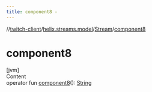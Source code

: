 ```yaml
---
title: component8 -
---
```

//[twitch-client](../../index.md)/[helix.streams.model](../index.md)/[Stream](index.md)/[component8](component8.md)



# component8  
[jvm]  
Content  
operator fun [component8](component8.md)(): [String](https://kotlinlang.org/api/latest/jvm/stdlib/kotlin/-string/index.html)  



